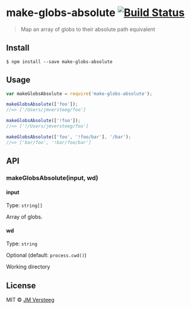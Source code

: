 # make-globs-absolute [![Build Status](https://travis-ci.org/jmversteeg/make-globs-absolute.svg?branch=master)](https://travis-ci.org/jmversteeg/make-globs-absolute)

> Map an array of globs to their absolute path equivalent


## Install

```
$ npm install --save make-globs-absolute
```


## Usage

```js
var makeGlobsAbsolute = require('make-globs-absolute');

makeGlobsAbsolute(['foo']);
//=> ['/Users/jmversteeg/foo']

makeGlobsAbsolute(['!foo']);
//=> ['!/Users/jmversteeg/foo']

makeGlobsAbsolute(['foo', '!foo/bar'], '/bar');
//=> ['bar/foo', '!bar/foo/bar']
```


## API

### makeGlobsAbsolute(input, wd)

#### input

Type: `string[]`

Array of globs.

#### wd 

Type: `string`

Optional (default: `process.cwd()`)

Working directory

## License

MIT © [JM Versteeg](https://github.com/jmversteeg)
